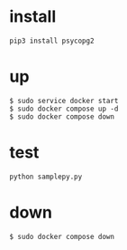 # install
```
pip3 install psycopg2
```

# up
```
$ sudo service docker start
$ sudo docker compose up -d
$ sudo docker compose down
```

# test
```
python samplepy.py
```

# down
```
$ sudo docker compose down
```


